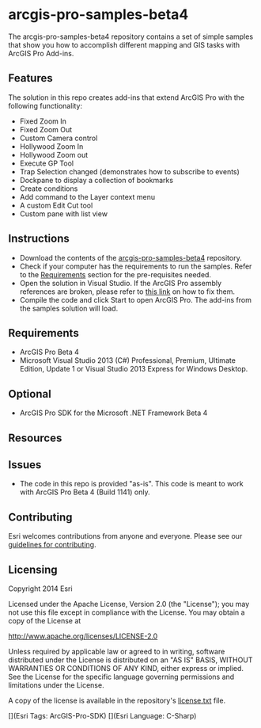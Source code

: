 # arcgis-pro-samples-beta4
The arcgis-pro-samples-beta4 repository contains a set of simple samples that show you how to accomplish different mapping and GIS tasks with ArcGIS Pro Add-ins. 


## Features
The solution in this repo creates add-ins that extend ArcGIS Pro with the following functionality:
* Fixed Zoom In
* Fixed Zoom Out
* Custom Camera control
* Hollywood Zoom In
* Hollywood Zoom out
* Execute GP Tool
* Trap Selection changed (demonstrates how to subscribe to events)
* Dockpane to display a collection of bookmarks
* Create conditions
* Add command to the Layer context menu
* A custom Edit Cut tool
* Custom pane with list view


## Instructions
* Download the contents of the [arcgis-pro-samples-beta4](https://github.com/Esri/arcgis-pro-samples-beta4) repository.
* Check if your computer has the requirements to run the samples. Refer to the [Requirements](./README.md#requirements) section for the pre-requisites needed.
* Open the solution in Visual Studio. If the ArcGIS Pro assembly references are broken, please refer to [this link](./wiki/How-to-fix-the-broken-references-in-my-ArcGIS-Pro-Add-in-solution%3F) on how to fix them.
* Compile the code and click Start to open ArcGIS Pro. The add-ins from the samples solution will load. 

## Requirements
* ArcGIS Pro Beta 4
* Microsoft Visual Studio 2013 (C#) Professional, Premium, Ultimate Edition, Update 1 or Visual Studio 2013 Express for Windows Desktop.

## Optional
* ArcGIS Pro SDK for the Microsoft .NET Framework Beta 4

## Resources


## Issues
* The code in this repo is provided "as-is". This code is meant to work with ArcGIS Pro Beta 4 (Build 1141) only.

## Contributing

Esri welcomes contributions from anyone and everyone. Please see our [guidelines for contributing](https://github.com/esri/contributing).

## Licensing
Copyright 2014 Esri

Licensed under the Apache License, Version 2.0 (the "License");
you may not use this file except in compliance with the License.
You may obtain a copy of the License at

   http://www.apache.org/licenses/LICENSE-2.0

Unless required by applicable law or agreed to in writing, software
distributed under the License is distributed on an "AS IS" BASIS,
WITHOUT WARRANTIES OR CONDITIONS OF ANY KIND, either express or implied.
See the License for the specific language governing permissions and
limitations under the License.

A copy of the license is available in the repository's [license.txt](./License.txt) file.

[](Esri Tags: ArcGIS-Pro-SDK)
[](Esri Language: C-Sharp)​

